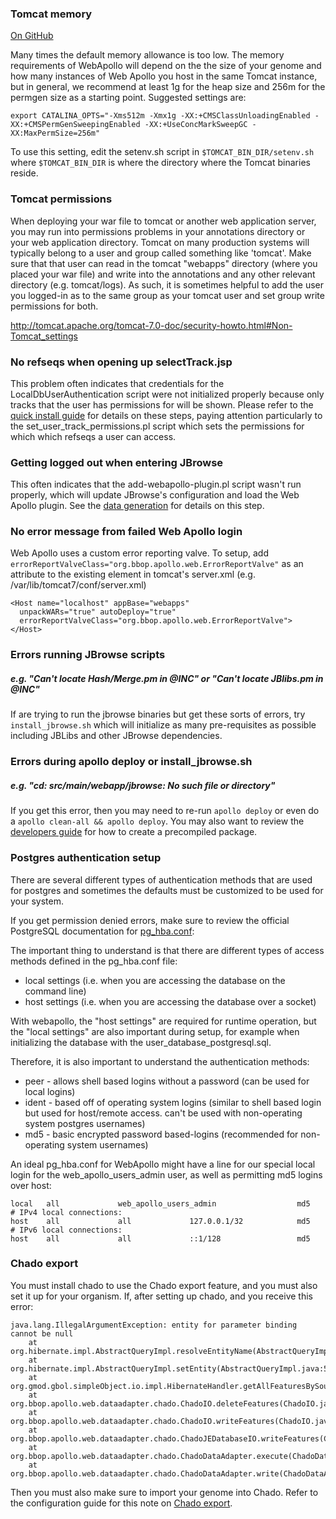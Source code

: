 
### Tomcat memory

<a href="https://github.com/GMOD/Apollo/blob/master/docs/Troubleshooting.md">On GitHub</a>


Many times the default memory allowance is too low.
The memory requirements of WebApollo will depend on the the size of your genome and
how many instances of Web Apollo you host in the same Tomcat instance, but in general,
we recommend at least 1g for the heap size and 256m for the permgen size
as a starting point. Suggested settings are:

    export CATALINA_OPTS="-Xms512m -Xmx1g -XX:+CMSClassUnloadingEnabled -XX:+CMSPermGenSweepingEnabled -XX:+UseConcMarkSweepGC -XX:MaxPermSize=256m"

To use this setting, edit the setenv.sh script in 
`$TOMCAT_BIN_DIR/setenv.sh` where `$TOMCAT_BIN_DIR` is where the
directory where the Tomcat binaries reside.

### Tomcat permissions

When deploying your war file to tomcat or another web application server, you may run into permissions problems in your annotations directory or your web application directory.   Tomcat on many production systems will typically belong to a user and group called something like 'tomcat'.    Make sure that that user can read in the tomcat "webapps" directory (where you placed your war file) and write into the annotations and any other relevant directory (e.g. tomcat/logs).   As such, it is sometimes helpful to add the user you logged-in as to the same group as your tomcat user and set group write permissions for both. 

http://tomcat.apache.org/tomcat-7.0-doc/security-howto.html#Non-Tomcat_settings


### No refseqs when opening up selectTrack.jsp


This problem often indicates that credentials for the LocalDbUserAuthentication script were not initialized properly because only tracks that the user has permissions for will be shown. Please refer to the [quick install guide](Apollo2Build.md) for details on these steps, paying attention particularly to the set_user_track_permissions.pl script which sets the permissions for which which refseqs a user can access.

### Getting logged out when entering JBrowse

This often indicates that the add-webapollo-plugin.pl script wasn't run properly, which will update JBrowse's configuration and load the Web Apollo plugin. See the [data generation](Data_loading.md) for details on this step.


### No error message from failed Web Apollo login

Web Apollo uses a custom error reporting valve. To setup, add `errorReportValveClass="org.bbop.apollo.web.ErrorReportValve"` as an attribute to the existing <Host> element in tomcat's server.xml (e.g. /var/lib/tomcat7/conf/server.xml)

    <Host name="localhost" appBase="webapps" 
      unpackWARs="true" autoDeploy="true" 
      errorReportValveClass="org.bbop.apollo.web.ErrorReportValve">
    </Host>


### Errors running JBrowse scripts

##### e.g. "Can't locate Hash/Merge.pm in @INC" or "Can't locate JBlibs.pm in @INC"

If are trying to run the jbrowse binaries but get these sorts of errors, try `install_jbrowse.sh` which will initialize as many pre-requisites as possible including JBLibs and other JBrowse dependencies. 

### Errors during apollo deploy or install_jbrowse.sh

##### e.g. "cd: src/main/webapp/jbrowse: No such file or directory"

If you get this error, then you may need to re-run `apollo deploy` or even do a `apollo clean-all && apollo deploy`. You may also want to review the [developers guide](Developer.md) for how to create a precompiled package.


### Postgres authentication setup

There are several different types of authentication methods that are used for postgres and sometimes the defaults
must be customized to be used for your system.

If you get permission denied errors, make sure to review the official PostgreSQL documentation for [pg_hba.conf](http://www.postgresql.org/docs/current/static/auth-pg-hba-conf.html):

The important thing to understand is that there are different types of access methods defined in the pg_hba.conf file:

- local settings (i.e. when you are accessing the database on the command line)
- host settings (i.e. when you are accessing the database over a socket)

With webapollo, the "host settings" are required for runtime operation, but the "local settings" are also
important during setup, for example when initializing the database with the user_database_postgresql.sql.

Therefore, it is also important to understand the authentication methods:

-   peer - allows shell based logins without a password (can be used for local logins)
-   ident - based off of operating system logins (similar to shell based login but used for host/remote access. can't be used with non-operating system postgres usernames)
-   md5 - basic encrypted password based-logins (recommended for non-operating system usernames)

An ideal pg_hba.conf for WebApollo might have a line for our special local login for the web_apollo_users_admin user, as well as permitting md5 logins over host:

    local   all             web_apollo_users_admin                  md5
    # IPv4 local connections:
    host    all             all             127.0.0.1/32            md5
    # IPv6 local connections:
    host    all             all             ::1/128                 md5



### Chado export

You must install chado to use the Chado export feature, and you must also set it up for your organism. If, after setting up chado, and you receive this error:

    java.lang.IllegalArgumentException: entity for parameter binding cannot be null
        at org.hibernate.impl.AbstractQueryImpl.resolveEntityName(AbstractQueryImpl.java:587)
        at org.hibernate.impl.AbstractQueryImpl.setEntity(AbstractQueryImpl.java:581)
        at org.gmod.gbol.simpleObject.io.impl.HibernateHandler.getAllFeaturesBySourceFeature(HibernateHandler.java:166)
        at org.bbop.apollo.web.dataadapter.chado.ChadoIO.deleteFeatures(ChadoIO.java:164)
        at org.bbop.apollo.web.dataadapter.chado.ChadoIO.writeFeatures(ChadoIO.java:66)
        at org.bbop.apollo.web.dataadapter.chado.ChadoJEDatabaseIO.writeFeatures(ChadoJEDatabaseIO.java:31)
        at org.bbop.apollo.web.dataadapter.chado.ChadoDataAdapter.execute(ChadoDataAdapter.java:134)
        at org.bbop.apollo.web.dataadapter.chado.ChadoDataAdapter.write(ChadoDataAdapter.java:68)

Then you must also make sure to import your genome into Chado. Refer to the configuration guide for this note on [Chado export](Configure.md#important-note-for-chado-export).
